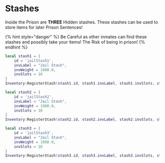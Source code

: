 # Stashes

Inside the Prison are **THREE** Hidden stashes. These stashes can be used to store items for later Prison Sentences!



{% hint style="danger" %}
Be Careful as other inmates can find these stashes and possibly take your items! The Risk of being in prison!
{% endhint %}

```lua
local stash1 = {
    id = 'jailStash1',        
    invLabel = "Jail Stash",                 
    invWeight = 1000.0,                            
    invSlots = 10                    
}
Inventory:RegisterStash(stash1.id, stash1.invLabel, stash1.invSlots, stash1.invWeight, nil, false)

local stash2 = {
    id = 'jailStash2',        
    invLabel = "Jail Stash",                 
    invWeight = 1000.0,                            
    invSlots = 10                    
}
Inventory:RegisterStash(stash2.id, stash2.invLabel, stash2.invSlots, stash2.invWeight, nil, false)

local stash3 = {
    id = 'jailStash3',        
    invLabel = "Jail Stash",                 
    invWeight = 1000.0,                            
    invSlots = 10                    
}
Inventory:RegisterStash(stash3.id, stash3.invLabel, stash3.invSlots, stash3.invWeight, nil, false)
```
